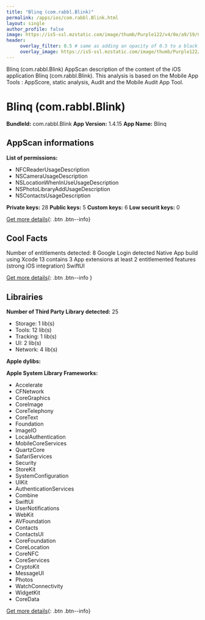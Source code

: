 ```yaml
---
title: "Blinq (com.rabbl.Blink)"
permalink: /apps/ios/com.rabbl.Blink.html
layout: single
author_profile: false
image: https://is5-ssl.mzstatic.com/image/thumb/Purple122/v4/0e/a9/19/0ea91949-3868-082f-8f40-87c3dbd596c7/AppIcon-1x_U007emarketing-0-5-0-85-220.png/512x512bb.jpg
header: 
     overlay_filter: 0.5 # same as adding an opacity of 0.5 to a black background
     overlay_image: https://is5-ssl.mzstatic.com/image/thumb/Purple122/v4/0e/a9/19/0ea91949-3868-082f-8f40-87c3dbd596c7/AppIcon-1x_U007emarketing-0-5-0-85-220.png/512x512bb.jpg
---
```

Blinq (com.rabbl.Blink) AppScan description of the content of the iOS application Blinq (com.rabbl.Blink). This analysis is based on the Mobile App Tools : AppScore, static analysis, Audit and the Mobile Audit App Tool.

# Blinq (com.rabbl.Blink)

**BundleId:** com.rabbl.Blink
**App Version:** 1.4.15
**App Name:** Blinq


## AppScan informations 

**List of permissions:** 
- NFCReaderUsageDescription
- NSCameraUsageDescription
- NSLocationWhenInUseUsageDescription
- NSPhotoLibraryAddUsageDescription
- NSContactsUsageDescription
  
  
**Private keys:** 28
**Public keys:** 5
**Custom keys:** 6
**Low securit keys:** 0
  
[Get more details](/pricing.html){: .btn .btn--info}

## Cool Facts

Number of entitlements detected: 8
Google Login detected
Native App
build using Xcode 13
contains 3 App extensions
at least 2 entitlemented features (strong iOS integration)
SwiftUI
  
[Get more details](/pricing.html){: .btn .btn--info }

## Librairies 
**Number of Third Party Library detected:** 25
- Storage: 1 lib(s)
- Tools: 12 lib(s)
- Tracking: 1 lib(s)
- UI: 2 lib(s)
- Network: 4 lib(s)


**Apple dylibs:**


**Apple System Library Frameworks:**
- Accelerate
- CFNetwork
- CoreGraphics
- CoreImage
- CoreTelephony
- CoreText
- Foundation
- ImageIO
- LocalAuthentication
- MobileCoreServices
- QuartzCore
- SafariServices
- Security
- StoreKit
- SystemConfiguration
- UIKit
- AuthenticationServices
- Combine
- SwiftUI
- UserNotifications
- WebKit
- AVFoundation
- Contacts
- ContactsUI
- CoreFoundation
- CoreLocation
- CoreNFC
- CoreServices
- CryptoKit
- MessageUI
- Photos
- WatchConnectivity
- WidgetKit
- CoreData


  
[Get more details](/pricing.html){: .btn .btn--info}

